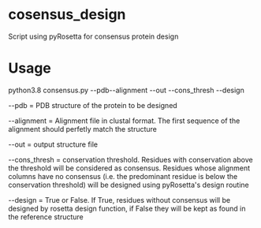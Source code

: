 # cosensus_design
Script using pyRosetta for consensus protein design

# Usage

python3.8 consensus.py --pdb--alignment --out --cons_thresh --design

--pdb = PDB structure of the protein to be designed

--alignment = Alignment file in clustal format. The first sequence of the alignment should perfetly match the structure

--out = output structure file

--cons_thresh = conservation threshold. Residues with conservation above the threshold will be considered as consensus. Residues whose alignment columns have no consensus (i.e. the predominant residue is below the conservation threshold) will be designed using pyRosetta's design routine

--design = True or False. If True, residues without consensus will be designed by rosetta design function, if False they will be kept as found in the reference structure
